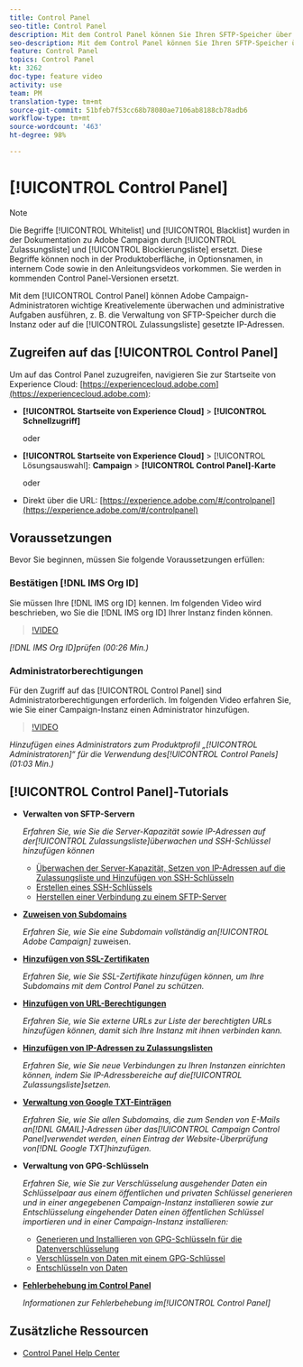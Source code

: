 ```yaml
---
title: Control Panel
seo-title: Control Panel
description: Mit dem Control Panel können Sie Ihren SFTP-Speicher über die Instanz und auf die Zulassungsliste gesetzte IP-Adressen überwachen und verwalten.
seo-description: Mit dem Control Panel können Sie Ihren SFTP-Speicher über die Instanz und auf die Zulassungsliste gesetzte IP-Adressen überwachen und verwalten.
feature: Control Panel
topics: Control Panel
kt: 3262
doc-type: feature video
activity: use
team: PM
translation-type: tm+mt
source-git-commit: 51bfeb7f53cc68b78080ae7106ab8188cb78adb6
workflow-type: tm+mt
source-wordcount: '463'
ht-degree: 98%

---
```



# [!UICONTROL Control Panel]

>[!NOTE]
>
>Die Begriffe [!UICONTROL Whitelist] und [!UICONTROL Blacklist] wurden in der Dokumentation zu Adobe Campaign durch [!UICONTROL Zulassungsliste] und [!UICONTROL Blockierungsliste] ersetzt.
>Diese Begriffe können noch in der Produktoberfläche, in Optionsnamen, in internem Code sowie in den Anleitungsvideos vorkommen. Sie werden in kommenden Control Panel-Versionen ersetzt.

Mit dem [!UICONTROL Control Panel] können Adobe Campaign-Administratoren wichtige Kreativelemente überwachen und administrative Aufgaben ausführen, z. B. die Verwaltung von SFTP-Speicher durch die Instanz oder auf die [!UICONTROL Zulassungsliste] gesetzte IP-Adressen.

## Zugreifen auf das [!UICONTROL Control Panel]

Um auf das Control Panel zuzugreifen, navigieren Sie zur Startseite von Experience Cloud: [https://experiencecloud.adobe.com](https://experiencecloud.adobe.com):

* **[!UICONTROL Startseite von Experience Cloud]** > **[!UICONTROL Schnellzugriff]**

   oder
* **[!UICONTROL Startseite von Experience Cloud]** > [!UICONTROL Lösungsauswahl]: **Campaign** > **[!UICONTROL Control Panel]-Karte**

   oder

* Direkt über die URL: [https://experience.adobe.com/#/controlpanel](https://experience.adobe.com/#/controlpanel)

## Voraussetzungen

Bevor Sie beginnen, müssen Sie folgende Voraussetzungen erfüllen:

### Bestätigen [!DNL IMS Org ID]

Sie müssen Ihre [!DNL IMS org ID] kennen. Im folgenden Video wird beschrieben, wo Sie die [!DNL IMS org ID] Ihrer Instanz finden können.

>[!VIDEO](https://video.tv.adobe.com/v/27183?quality=12)

*[!DNL IMS Org ID]prüfen (00:26 Min.)*

### Administratorberechtigungen

Für den Zugriff auf das [!UICONTROL Control Panel] sind Administratorberechtigungen erforderlich.
Im folgenden Video erfahren Sie, wie Sie einer Campaign-Instanz einen Administrator hinzufügen.

>[!VIDEO](https://video.tv.adobe.com/v/27147?quality=12)

*Hinzufügen eines Administrators zum Produktprofil „[!UICONTROL Administratoren]“ für die Verwendung des[!UICONTROL Control Panels](01:03 Min.)*

## [!UICONTROL Control Panel]-Tutorials

* **Verwalten von SFTP-Servern**

   *Erfahren Sie, wie Sie die Server-Kapazität sowie IP-Adressen auf der[!UICONTROL Zulassungsliste]überwachen und SSH-Schlüssel hinzufügen können*

   * [Überwachen der Server-Kapazität, Setzen von IP-Adressen auf die Zulassungsliste und Hinzufügen von SSH-Schlüsseln](/help/monitoring-campaign-classic/control-panel/monitoring-server-capacity-allow-listing-adding-ssh-key.md)
   * [Erstellen eines SSH-Schlüssels](/help/monitoring-campaign-classic/control-panel/generate-ssh-key.md)
   * [Herstellen einer Verbindung zu einem SFTP-Server](/help/monitoring-campaign-classic/control-panel/connect-to-sftp-server.md)

* **[Zuweisen von Subdomains](/help/monitoring-campaign-classic/control-panel/subdomain-delegation.md)**

   *Erfahren Sie, wie Sie eine Subdomain vollständig an[!UICONTROL Adobe Campaign]* zuweisen.

* **[Hinzufügen von SSL-Zertifikaten](/help/monitoring-campaign-classic/control-panel/adding-ssl-certificates.md)**

   *Erfahren Sie, wie Sie SSL-Zertifikate hinzufügen können, um Ihre Subdomains mit dem Control Panel zu schützen.*

* **[Hinzufügen von URL-Berechtigungen](/help/monitoring-campaign-classic/control-panel/adding-url-permissions.md)**

   *Erfahren Sie, wie Sie externe URLs zur Liste der berechtigten URLs hinzufügen können, damit sich Ihre Instanz mit ihnen verbinden kann.*

* **[Hinzufügen von IP-Adressen zu Zulassungslisten](/help/monitoring-campaign-classic/control-panel/ip-allow-listing.md)**

   *Erfahren Sie, wie Sie neue Verbindungen zu Ihren Instanzen einrichten können, indem Sie IP-Adressbereiche auf die[!UICONTROL Zulassungsliste]setzen.*

* **[Verwaltung von Google TXT-Einträgen](/help/monitoring-campaign-classic/control-panel/google-txt-record-management.md)**

   *Erfahren Sie, wie Sie allen Subdomains, die zum Senden von E-Mails an[!DNL GMAIL]-Adressen über das[!UICONTROL Campaign Control Panel]verwendet werden, einen Eintrag der Website-Überprüfung von[!DNL Google TXT]hinzufügen.*

* **Verwaltung von GPG-Schlüsseln**

   *Erfahren Sie, wie Sie zur Verschlüsselung ausgehender Daten ein Schlüsselpaar aus einem öffentlichen und privaten Schlüssel generieren und in einer angegebenen Campaign-Instanz installieren sowie zur Entschlüsselung eingehender Daten einen öffentlichen Schlüssel importieren und in einer Campaign-Instanz installieren:*

   * [Generieren und Installieren von GPG-Schlüsseln für die Datenverschlüsselung](./gpg-key-management/generating-and-installing-gpg-keys-for-data-encryption.md)
   * [Verschlüsseln von Daten mit einem GPG-Schlüssel](./gpg-key-management/using-a-gpg-key-to-encrypt-data.md)
   * [Entschlüsseln von Daten](./gpg-key-management/decrypting-data.md)

* **[Fehlerbehebung im Control Panel](/help/monitoring-campaign-classic/control-panel/trouble-shooting.md)**

   *Informationen zur Fehlerbehebung im[!UICONTROL Control Panel]*

## Zusätzliche Ressourcen

* [Control Panel Help Center](https://docs.adobe.com/content/help/de-DE/control-panel/using/control-panel-home.html)
